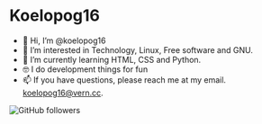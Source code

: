 # Koelopog16

- 👋 Hi, I’m @koelopog16
- 👀 I’m interested in Technology, Linux, Free software and GNU.
- 🌱 I’m currently learning HTML, CSS and Python.
- 🤓 I do development things for fun
- 📫 If you have questions, please reach me at my email. koelopog16@vern.cc.

![GitHub followers](https://img.shields.io/github/followers/koelopog16?label=Pls%20follow%20me&style=social)
